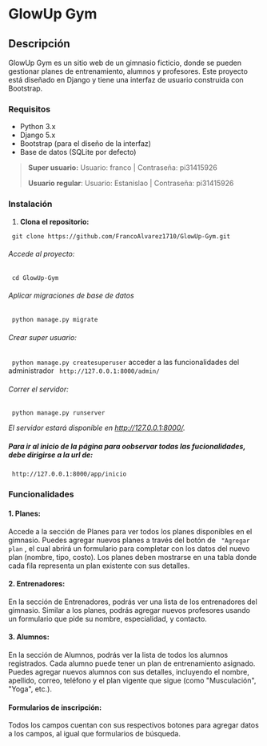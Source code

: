 # GlowUp Gym
## Descripción
GlowUp Gym es un sitio web de un gimnasio ficticio,  donde se pueden gestionar planes de entrenamiento, alumnos y profesores. Este proyecto está diseñado en Django y tiene una interfaz de usuario construida con Bootstrap.

### Requisitos
- Python 3.x
- Django 5.x
- Bootstrap (para el diseño de la interfaz)
- Base de datos (SQLite por defecto)

>**Super usuario:**
>Usuario: franco     |     Contraseña: pi31415926
>
>**Usuario regular**:
>Usuario: Estanislao     |     Contraseña: pi31415926

### Instalación

1. **Clona el repositorio:**

` git clone https://github.com/FrancoAlvarez1710/GlowUp-Gym.git` 

###### Accede al proyecto:
 
` cd GlowUp-Gym` 

###### Aplicar migraciones de base de datos
 
` python manage.py migrate` 

###### Crear super usuario:
` python manage.py createsuperuser` 
acceder a las funcionalidades del administrador 
` http://127.0.0.1:8000/admin/` 

 ###### Correr el servidor:
 ` python manage.py runserver` 
 
*El servidor estará disponible en http://127.0.0.1:8000/.*   
 ##### Para ir al inicio de la página para oobservar todas las fucionalidades, debe dirigirse a la url de:

` http://127.0.0.1:8000/app/inicio` 
### Funcionalidades

#### 1. Planes:
Accede a la sección de Planes para ver todos los planes disponibles en el gimnasio.
Puedes agregar nuevos planes a través del botón de ` "Agregar plan` , el cual abrirá un formulario para completar con los datos del nuevo plan (nombre, tipo, costo).
Los planes deben mostrarse en una tabla donde cada fila representa un plan existente con sus detalles.

#### 2. Entrenadores:
En la sección de Entrenadores, podrás ver una lista de los entrenadores del gimnasio.
Similar a los planes, podrás agregar nuevos profesores usando un formulario que pide su nombre, especialidad, y contacto.
#### 3. Alumnos:
En la sección de Alumnos, podrás ver la lista de todos los alumnos registrados.
Cada alumno puede tener un plan de entrenamiento asignado.
Puedes agregar nuevos alumnos con sus detalles, incluyendo el nombre, apellido, correo, teléfono y el plan vigente que sigue (como "Musculación", "Yoga", etc.).

#### Formularios de inscripción:
Todos los campos cuentan con sus respectivos botones para agregar datos a los campos, al igual que formularios de búsqueda. 

